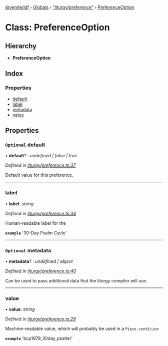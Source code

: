 [@venite/ldf](../README.md) › [Globals](../globals.md) › ["liturgy/preference"](../modules/_liturgy_preference_.md) › [PreferenceOption](_liturgy_preference_.preferenceoption.md)

# Class: PreferenceOption

## Hierarchy

* **PreferenceOption**

## Index

### Properties

* [default](_liturgy_preference_.preferenceoption.md#optional-default)
* [label](_liturgy_preference_.preferenceoption.md#label)
* [metadata](_liturgy_preference_.preferenceoption.md#optional-metadata)
* [value](_liturgy_preference_.preferenceoption.md#value)

## Properties

### `Optional` default

• **default**? : *undefined | false | true*

*Defined in [liturgy/preference.ts:37](https://github.com/gbj/venite/blob/f982f6c/ldf/src/liturgy/preference.ts#L37)*

Default value for this preference.

___

###  label

• **label**: *string*

*Defined in [liturgy/preference.ts:34](https://github.com/gbj/venite/blob/f982f6c/ldf/src/liturgy/preference.ts#L34)*

Human-readable label for the

**`example`** 
'30-Day Psalm Cycle'

___

### `Optional` metadata

• **metadata**? : *undefined | object*

*Defined in [liturgy/preference.ts:40](https://github.com/gbj/venite/blob/f982f6c/ldf/src/liturgy/preference.ts#L40)*

Can be used to pass additional data that the liturgy compiler will use.

___

###  value

• **value**: *string*

*Defined in [liturgy/preference.ts:29](https://github.com/gbj/venite/blob/f982f6c/ldf/src/liturgy/preference.ts#L29)*

Machine-readable value, which will probably be used in a `Piece.condition`

**`example`** 
'bcp1979_30day_psalter'

